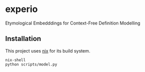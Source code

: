 # experio

Etymological Embedddings for Context-Free Definition Modelling

## Installation

This project uses [nix](https://nixos.org/nix/) for its build system.

```
nix-shell
python scripts/model.py
```
